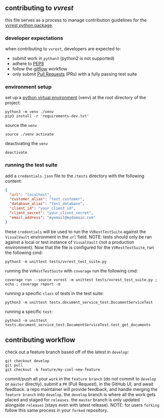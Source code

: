 ## contributing to *vvrest*
this file serves as a process to manage contribution guidelines for the 
[vvrest python package](https://pypi.org/project/vvrest/).

### developer expectations
when contributing to `vvrest`, developers are expected to:
* submit work in `python3` (python2 is not supported)
* adhere to [PEP8](https://www.python.org/dev/peps/pep-0008/)
* follow the [gitflow](https://www.atlassian.com/git/tutorials/comparing-workflows/gitflow-workflow) workflow
* only submit [Pull Requests](https://help.github.com/articles/creating-a-pull-request/) 
(PRs) with a fully passing test suite

### environment setup
set up a [python virtual environment](https://docs.python.org/3/library/venv.html#module-venv) 
(venv) at the root directory of the project:
```commandline
python3 -m venv ./venv
pip3 install -r 'requirements-dev.txt'
```
source the `venv`
```commandline
source ./venv activate
```
deactivating the `venv`
```commandline
deactivate
```

### running the test suite
add a `credentials.json` file to the `/tests` directory with the following content:
```json
{
  "url": "localhost",
  "customer_alias": "test_customer",
  "database_alias": "test_database",
  "client_id": "your_client_id",
  "client_secret": "your_client_secret",
  "email_address": "myemail@mydomain.com"
}
```
these `credentials` will be used to run the `VVRestTestSuite` against the
`VisualVault` environment in the `url` field. 
NOTE: tests should only be ran against a local or test instance of `VisualVault`
(not a production environment).
Now that the file is configured for the `VVRestTestSuite`, run the following cmd:
```commandline
python3 -m unittest tests/vvrest_test_suite.py
```
running the `VVRestTestSuite` with `coverage` run the following cmd:
```commandline
coverage run --source vvrest -m unittest tests/vvrest_test_suite.py ; echo ; coverage report -m
```
running a specific `class` of tests in the test suite:
```commandline
python3 -m unittest tests.document_service_test.DocumentServiceTest
```
running a specific `test`:
```commandline
python3 -m unittest tests.document_service_test.DocumentServiceTest.test_get_documents
```

## contributing workflow
check out a feature branch based off of the latest in `develop`:
```commandline
git checkout develop
git pull
git checkout -b feature/my-cool-new-feature
```
commit/push all your `work` in the `feature branch` (do not commit to `develop` or `master` directly). 
submit a `PR` (Pull Request), in the GitHub UI, and await feedback. 
a repo maintainer will provide feedback, and handle merging the `feature branch` 
into `develop`. the `develop` branch is where all
the work gets placed and staged for `releases`. the `master` branch is only updated alongside `releases`
(stays even with latest release). NOTE: for users `forking` follow this same process
in your `forked` repository.
